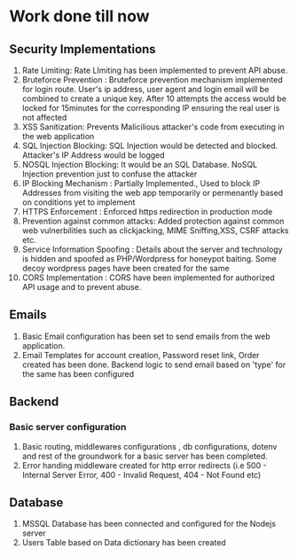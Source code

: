 # Work done till now

## Security Implementations

1. Rate Limiting: Rate LImiting has been implemented to prevent API abuse.
2. Bruteforce Prevention : Bruteforce prevention mechanism implemented for login route. User's ip address, user agent and login email will be combined to create a unique key. After 10 attempts the access would be locked for 15minutes for the corresponding IP ensuring the real user is not affected
3. XSS Sanitization: Prevents Malicilious attacker's code from executing in the web application
4. SQL Injection Blocking: SQL Injection would be detected and blocked. Attacker's IP Address would be logged
5. NOSQL Injection Blocking: It would be an SQL Database. NoSQL Injection prevention just to confuse the attacker
6. IP Blocking Mechanism : Partially Implemented., Used to block IP Addresses from visiting the web app temporarily or permenantly based on conditions yet to implement
7. HTTPS Enforcement : Enforced https redirection in production mode
8. Prevention against common attacks: Added protection against common web vulnerbilities such as clickjacking, MIME Sniffing,XSS, CSRF attacks etc.
9. Service Information Spoofing : Details about the server and technology is hidden and spoofed as PHP/Wordpress for honeypot baiting. Some decoy wordpress pages have been created for the same
10. CORS Implementation : CORS have been implemented for authorized API usage and to prevent abuse.

## Emails

1. Basic Email configuration has been set to send emails from the web application.
2. Email Templates for account creation, Password reset link, Order created has been done. Backend logic to send email based on 'type' for the same has been configured

## Backend

### Basic server configuration
1. Basic routing, middlewares configurations , db configurations, dotenv and rest of the groundwork for a basic server has been completed.
2. Error handing middleware created for http error redirects (i.e 500 - Internal Server Error, 400 - Invalid Request, 404 - Not Found etc) 

## Database

1. MSSQL Database has been connected and configured for the Nodejs server
2. Users Table based on Data dictionary has been created
   
   

